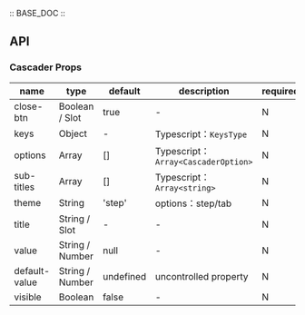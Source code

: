 :: BASE_DOC ::

## API
### Cascader Props

name | type | default | description | required
-- | -- | -- | -- | --
close-btn | Boolean / Slot | true | \- | N
keys | Object | - | Typescript：`KeysType` | N
options | Array | [] | Typescript：`Array<CascaderOption>` | N
sub-titles | Array | [] | Typescript：`Array<string>` | N
theme | String | 'step' | options：step/tab | N
title | String / Slot | - | \- | N
value | String / Number | null | \- | N
default-value | String / Number | undefined | uncontrolled property | N
visible | Boolean | false | \- | N
